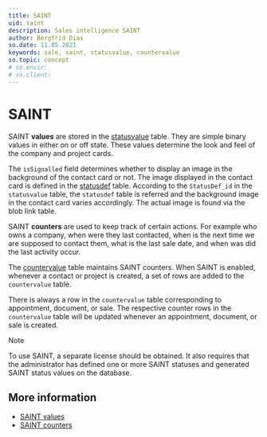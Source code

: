 ```yaml
---
title: SAINT
uid: saint
description: Sales intelligence SAINT
author: Bergfrid Dias
so.date: 11.05.2021
keywords: sale, saint, statusvalue, countervalue
so.topic: concept
# so.envir:
# so.client:
---
```


# SAINT

SAINT **values** are stored in the [statusvalue][1] table. They are simple binary values in either on or off state. These values determine the look and feel of the company and project cards.

The `isSignalled` field determines whether to display an image in the background of the contact card or not. The image displayed in the contact card is defined in the [statusdef][2] table. According to the `StatusDef_id` in the `statusvalue` table, the `statusdef` table is referred and the background image in the contact card varies accordingly. The actual image is found via the blob link table.

SAINT **counters** are used to keep track of certain actions. For example who owns a company, when were they last contacted, when is the next time we are supposed to contact them, what is the last sale date, and when was did the last activity occur.

The [countervalue][3] table maintains SAINT counters. When SAINT is enabled, whenever a contact or project is created, a set of rows are added to the `countervalue` table.

There is always a row in the `countervalue` table corresponding to appointment, document, or sale. The respective counter rows in the `countervalue` table will be updated whenever an appointment, document, or sale is created.

> [!NOTE]
> To use SAINT, a separate license should be obtained. It also requires that the administrator has defined one or more SAINT statuses and generated SAINT status values on the database.

## More information

* [SAINT values][4]
* [SAINT counters][5]

<!-- Referenced links -->
[1]: ../../../../database/docs/tables/statusvalue.md
[2]: ../../../../database/docs/tables/statusdef.md
[3]: ../../../../database/docs/tables/countervalue.md
[4]: values.md
[5]: counters.md

<!-- Referenced images -->